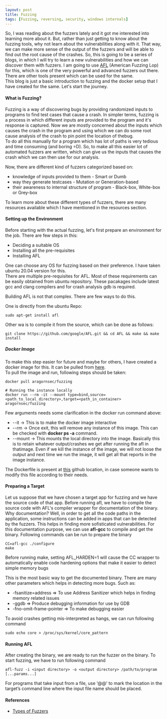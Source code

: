 ```yaml
---
layout: post
title: Fuzzing 
tags: [Fuzzing, reversing, security, windows internals]
---
```

So, I was reading about the fuzzers lately and it got me interested into learning more about it. But, rather than just getting to know about the fuzzing tools, why not learn about the vulnerabilities along with it. That way, we can make more sense of the output of the fuzzers and will be able to find out the root cause of the crashes.<!--more--> So, this is going to be a series of blogs, in which I will try to learn a new vulnerabilities and how we can discover them with fuzzers. I am going to use [AFL](https://github.com/google/AFL) (American Fuzzing Lop) for this, which is one of the very powerful and advanced fuzzers out there. There are other tools present which can be used for the same.   
This blog is just a basic introduction to fuzzing and the docker setup that I have created for the same. Let's start the journey.  

#### What is Fuzzing?
Fuzzing is a way of discovering bugs by providing randomized inputs to programs to find test cases that cause a crash. In simpler terms, fuzzing is a process in which different inputs are provided to the program and it's response is captured. Now we are mostly concerned about the inputs which causes the crash in the program and using which we can do some root cause analysis of the crash to pin point the location of thebug.  
To do all this manually for a program which has lot of paths is very tedious and time consuming (and boring =D). So, to make all this easier lot of automated fuzzers are written, which can give us the inputs that causes the crash which we can then use for our analysis. 

Now, there are different kind of fuzzers categorized based on:  
  * knowledge of inputs provided to them - Smart or Dumb
  * way they generate testcases - Mutation or Generation-based 
  * their awareness to internal structure of program - Black-box, White-box or Grey-box

To learn more about these different types of fuzzers, there are many resources available which I have mentioned in the resources section.  

#### Setting up the Environment
Before starting with the actual fuzzing, let's first prepare an environment for the job. There are few steps in this:
  * Deciding a suitable OS
  * Installing all the pre-requisites
  * Installing AFL

One can choose any OS for fuzzing based on their preference. I have taken ubuntu 20.04 version for this.  
There are multiple pre-requisites for AFL. Most of these requirements can be easily obtained from ubuntu repository. These pacakages include latest gcc and clang compilers and for crash analysis gdb is required.  

Building AFL is not that complex. There are few ways to do this.  

One is directly from the ubuntu Repo:
```
sudo apt-get install afl
```
 
Other wa is to compile it from the source, which can be done as follows:
```
git clone https://github.com/google/AFL.git && cd AFL && make && make install
```
##### Docker Image
To make this step easier for future and maybe for others, I have created a docker image for this. It can be pulled from [here][dockerImage].  
To pull the image and run, following steps should be taken:
```
docker pull aragornsec/fuzzing

# Running the instance locally
docker run --rm -it --mount type=bind,source=<path_to_local_directory>,target=<path_in_container> aragornsec/fuzzing
```
Few arguments needs some clarification in the docker run command above:
  * --it -> This is to make the docker image interactive 
  * --rm -> Once exit, this will remove any instance of this image. This can be checked with __docker ps -a__ command.
  * --mount -> This mounts the local directory into the image. Basically this is to retain whatever output/crashes we get after running the afl in thatimage. Even if we kill the instance of the image, we will not loose the output and next time we run the image, it will get all that reports in the image instance.

The Dockerfile is present at [this][github] github location, in case someone wants to modify this file according to their needs.

#### Preparing a Target
Let us suppose that we have chosen a target app for fuzzing and we have the source code of that app. Before running afl, we have to compile the source code with AFL's compiler wrapper for documentation of the binary. Why documentation? Well, in order to get all the code paths in the application, some instructions can be added in apps that can be detected by the fuzzers. This helps in finding more sofisticated vulnerabilities. For this documentation purpose, we can use __afl-gcc__ to compile and get the binary. Following commands can be run to prepare the binary
```
CC=afl-gcc ./configure
make
```
Before running make, setting AFL_HARDEN=1 will cause the CC wrapper to automatically enable code hardening options that make it easier to detect simple memory bugs

This is the most basic way to get the documented binary. There are many other parameters which helps in detecting more bugs. Such as:
  * -fsanitize=address => To use Address Sanitizer which helps in finding memory related issues
  * -ggdb => Produce debugging information for use by GDB
  * -fno-omit-frame-pointer => To make debugging easier 

To avoid crashes getting mis-interpreted as hangs, we can run following command
```
sudo echo core > /proc/sys/kernel/core_pattern
```

#### Running AFL
After creating the binary, we are ready to run the fuzzer on the binary. To start fuzzing, we have to run following command
```
afl-fuzz -i <input directory> -o <output directory> /path/to/program [...params...]
```
For programs that take input from a file, use ‘@@’ to mark the location in the target’s command line where the input file name should be placed.

#### References
  * [Types of Fuzzers](https://sgros-students.blogspot.com/2018/12/types-of-fuzzers.html)

[dockerImage]: https://hub.docker.com/r/aragornsec/fuzzing
[github]: https://github.com/kr-manish/FuzzingToolkit
